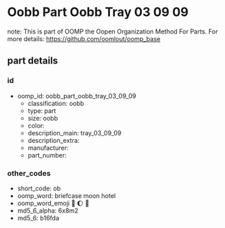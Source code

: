 # Oobb Part Oobb Tray 03 09 09  

note: This is part of OOMP the Oopen Organization Method For Parts. For more details: https://github.com/oomlout/oomp_base

##  part details





### id
* oomp_id: oobb_part_oobb_tray_03_09_09
  * classification: oobb
  * type: part
  * size: oobb
  * color: 
  * description_main: tray_03_09_09
  * description_extra: 
  * manufacturer: 
  * part_number: 

### other_codes
* short_code: ob
* oomp_word: briefcase moon hotel
* oomp_word_emoji :briefcase: :moon: :hotel:
* md5_6_alpha: 6x8m2
* md5_6: b16fda